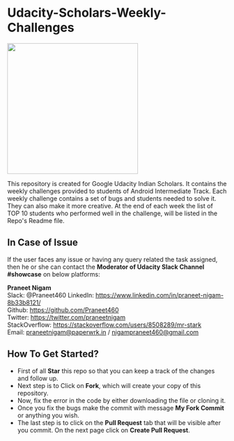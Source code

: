 <h1>Udacity-Scholars-Weekly-Challenges</h1>

<img src="https://user-images.githubusercontent.com/23660137/38249524-8fe17a2a-3769-11e8-821d-baf37db7dce5.png" width="300" height="300">

<p>This repository is created for Google Udacity Indian Scholars. It contains the weekly challenges provided to students of Android Intermediate Track. Each weekly challenge contains a set of bugs and students needed to solve it. They can also make it more creative. At the end of each week the list of TOP 10 students who performed well in the challenge, will be listed in the Repo's Readme file.</p>

<h2>In Case of Issue</h2>

<p> If the user faces any issue or having any query related the task assigned, then he or she can contact the <b>Moderator of Udacity Slack Channel #showcase</b> on below platforms:</p>

<b>Praneet Nigam</b><br />
Slack: @Praneet460
LinkedIn: https://www.linkedin.com/in/praneet-nigam-8b33b8121/  <br />
Github: https://github.com/Praneet460 <br/>
Twitter: https://twitter.com/praneetnigam <br />
StackOverflow: https://stackoverflow.com/users/8508289/mr-stark <br />
Email: praneetnigam@paperwrk.in / nigampraneet460@gmail.com <br />

<h2>How To Get Started?</h2>
<ul>
    <li>
        First of all <b>Star</b> this repo so that you can keep a track of the changes and follow up.
    </li>
    <li>
        Next step is to Click on <b>Fork</b>, which will create your copy of this repository.
    </li>
    <li>
        Now, fix the error in the code by either downloading the file or cloning it.
    </li>
    <li>
        Once you fix the bugs make the commit with message <b>My Fork Commit</b> or anything you wish.
    </li>
    <li>
        The last step is to click on the <b>Pull Request</b> tab that will be visible after you commit. On the next page click on <b>Create Pull Request</b>.
    </li>
</ul>





